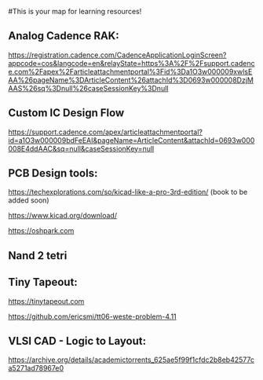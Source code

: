 #This is your map for learning resources!

## Analog Cadence RAK:

https://registration.cadence.com/CadenceApplicationLoginScreen?appcode=cos&langcode=en&relayState=https%3A%2F%2Fsupport.cadence.com%2Fapex%2Farticleattachmentportal%3Fid%3Da1O3w000009xwlsEAA%26pageName%3DArticleContent%26attachId%3D0693w000008DzjMAAS%26sq%3Dnull%26caseSessionKey%3Dnull

## Custom IC Design Flow
https://support.cadence.com/apex/articleattachmentportal?id=a1O3w000009bdFeEAI&pageName=ArticleContent&attachId=0693w000008E4ddAAC&sq=null&caseSessionKey=null

## PCB Design tools: 
https://techexplorations.com/so/kicad-like-a-pro-3rd-edition/  (book to be added soon)

https://www.kicad.org/download/

https://oshpark.com

## Nand 2 tetri

## Tiny Tapeout:
https://tinytapeout.com

https://github.com/ericsmi/tt06-weste-problem-4.11


## VLSI CAD - Logic to Layout:
https://archive.org/details/academictorrents_625ae5f99f1cfdc2b8eb42577ca5271ad78967e0


